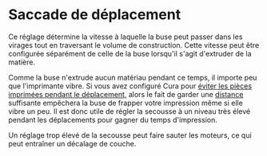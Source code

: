 Saccade de déplacement
====
Ce réglage détermine la vitesse à laquelle la buse peut passer dans les virages tout en traversant le volume de construction. Cette vitesse peut être configurée séparément de celle de la buse lorsqu'il s'agit d'extruder de la matière.

Comme la buse n'extrude aucun matériau pendant ce temps, il importe peu que l'imprimante vibre. Si vous avez configuré Cura pour [éviter les pièces imprimées pendant le déplacement](../travel/travel_avoid_other_parts.md), alors le fait de garder une [distance](../travel/travel_avoid_distance.md) suffisante empêchera la buse de frapper votre impression même si elle vibre un peu. Il est donc utile de régler la secousse à un niveau très élevé pendant les déplacements pour gagner du temps d'impression.

Un réglage trop élevé de la secousse peut faire sauter les moteurs, ce qui peut entraîner un décalage de couche.
